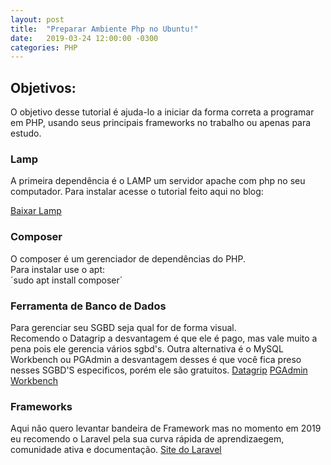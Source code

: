 ```yaml
---
layout: post
title:  "Preparar Ambiente Php no Ubuntu!"
date:   2019-03-24 12:00:00 -0300
categories: PHP
---
```

## Objetivos:  
O objetivo desse tutorial é ajuda-lo a iniciar da forma correta a programar em PHP,
usando seus principais frameworks no trabalho ou apenas para estudo.

### Lamp
A primeira dependência é o LAMP um servidor apache com php no seu computador.
Para instalar acesse o tutorial feito aqui no blog:  

[Baixar Lamp](https://williamtrindade.github.io/blog/linux/2019/03/24/instalar-lamp-no-ubuntu-debian-e-derivados.html)


### Composer
O composer é um gerenciador de dependências do PHP.  
Para instalar use o apt:  
´sudo apt install composer´  

### Ferramenta de Banco de Dados
Para gerenciar seu SGBD seja qual for de forma visual.  
Recomendo o Datagrip a desvantagem é que ele é pago, mas vale muito a pena pois ele gerencia vários sgbd's. 
Outra alternativa é o MySQL Workbench ou PGAdmin a desvantagem desses é que você fica preso nesses SGBD'S especificos, 
porém ele são gratuitos.
[Datagrip](https://www.jetbrains.com/datagrip/download/#section=linux)
[PGAdmin](https://www.pgadmin.org/download/pgadmin-4-apt/)
[Workbench](https://dev.mysql.com/downloads/workbench/)

### Frameworks
Aqui não quero levantar bandeira de Framework mas no momento em 2019 eu 
recomendo o Laravel pela sua curva rápida de aprendizaegem, comunidade ativa e documentação.
[Site do Laravel](https://laravel.com)

